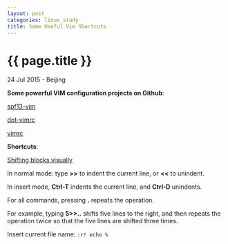 ```yaml
---
layout: post
categories: linux_study
title: Some Useful Vim Shortcuts
---
```


{{ page.title }}
================

<p class="meta">24 Jul 2015 - Beijing</p>

**Some powerful VIM configuration projects on Github**:

[spf13-vim](https://github.com/spf13/spf13-vim)

[dot-vimrc](https://github.com/humiaozuzu/dot-vimrc)

[vimrc](https://github.com/amix/vimrc)

**Shortcuts**:

[Shifting blocks visually](http://vim.wikia.com/wiki/Shifting_blocks_visually)

In normal mode: type **>>** to indent the current line, or **<<** to unindent.

In insert mode, **Ctrl-T** indents the current line, and **Ctrl-D** unindents.

For all commands, pressing **.** repeats the operation.

For example, typing **5>>..** shifts five lines to the right, and then repeats 
the operation twice so that the five lines are shifted three times.

Insert current file name: <code>:r! echo %</code>
